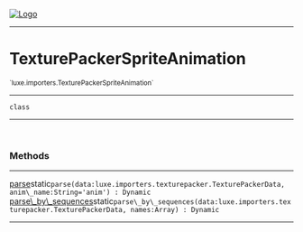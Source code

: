
[![Logo](../../../images/logo.png)](../../../api/index.html)

---



<h1>TexturePackerSpriteAnimation</h1>
<small>`luxe.importers.TexturePackerSpriteAnimation`</small>



---

`class`

---

&nbsp;
&nbsp;







<h3>Methods</h3> <hr/><span class="method apipage">
            <a name="parse"><a class="lift" href="#parse">parse</a></a><span class="inline-block static">static</span><code class="signature apipage">parse(data:luxe.importers.texturepacker.TexturePackerData<span></span>, anim\_name:String<span>=&#x27;anim&#x27;</span>) : Dynamic</code><br/><span class="small_desc_flat"></span>
        </span>
    <span class="method apipage">
            <a name="parse_by_sequences"><a class="lift" href="#parse_by_sequences">parse\_by\_sequences</a></a><span class="inline-block static">static</span><code class="signature apipage">parse\_by\_sequences(data:luxe.importers.texturepacker.TexturePackerData<span></span>, names:Array<span></span>) : Dynamic</code><br/><span class="small_desc_flat"></span>
        </span>
    





---

&nbsp;
&nbsp;
&nbsp;
&nbsp;